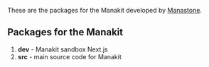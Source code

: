 <p>These are the packages for the Manakit developed by <a href="https://manastone.fr" target="_blank">Manastone</a>.</p>

## Packages for the Manakit

1. **dev** - Manakit sandbox Next.js
2. **src** - main source code for Manakit
